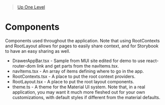 > [Up One Level](../readme.md)

# Components

Components used throughout the application. Note that using RootContexts and RootLayout allows for pages to easily share context, and for Storybook to have an easy sharing as well.

- DrawerAppBar.tsx - Sample from MUI site edited for demo to use react-router-dom link and get parts from the navItems.tsx.
- navItems.tsx - An array of items defining where to go in the app.
- RootContexts.tsx - A place to put the root context providers.
- RootLayout.tsx - A place to put the root layout components.
- theme.ts - A theme for the Material UI system. Note that, in a real application, you may want it much more fleshed out for your own customizations, with default styles if different from the material defaults.